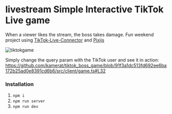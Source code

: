 # livestream Simple Interactive TikTok Live game
When a viewer likes the stream, the boss takes damage.
Fun weekend project using [TikTok-Live-Connector](https://github.com/zerodytrash/TikTok-Live-Connector) and [Pixijs](https://github.com/pixijs/pixijs)

![tiktokgame](https://github.com/user-attachments/assets/f7eba16c-36cf-4076-9292-4a85765a7713)


Simply change the query param with the TikTok user and see it in action: https://github.com/kamerat/tiktok_boss_game/blob/91f3a1dc513fd692ee6ba172b25ad0e8391cd6b6/src/client/game.ts#L32

### Installation
1. `npm i`
2. `npm run server`
3. `npm run dev`
